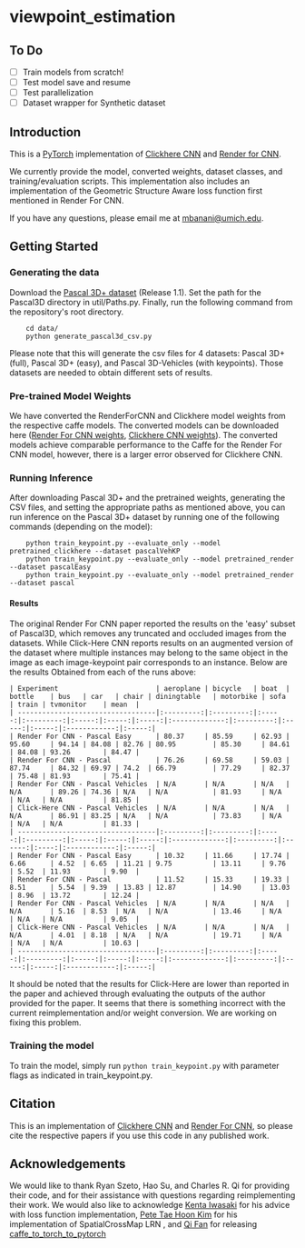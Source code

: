 # viewpoint_estimation


## To Do

<!-- - [x] Convert all links to relative paths!
- [x] Include corrected links to weights! (check!)
- [x] Get RenderForCNN and ClickHere Running (without regards to accuracy)
- [x] Fix Loss Function to match what was in the r4cnn paper (ignore what their code actually did for now -- avoid normalization)
- [x] Test training code with updated loss function -->
<!-- - [ ] Get RenderForCNN weights in .npy (and remove lua version from all code) -- cleanup -->
<!-- - [x] Test suspected modification to map generation (flipping X axis) -> did not work! -->
<!-- - [ ] Update README to reflect current content -->
<!-- - [ ] Normalize Class Naming methodology (Capital vs normal .. ) -->
<!-- - [ ] Try to resolve dependence on util .. be more systematic about my imports! -->
- [ ] Train models from scratch!
- [ ] Test model save and resume
- [ ] Test parallelization
- [ ] Dataset wrapper for Synthetic dataset

## Introduction

This is a [PyTorch](http://pytorch.org) implementation of [Clickhere CNN](https://github.com/rszeto/click-here-cnn)
and [Render for CNN](https://github.com/shapenet/RenderForCNN).

We currently provide the model, converted weights, dataset classes, and training/evaluation scripts.
This implementation also includes an implementation of the Geometric Structure Aware loss function first mentioned in Render For CNN.


If you have any questions, please email me at mbanani@umich.edu.


## Getting Started

### Generating the data
Download the [Pascal 3D+ dataset](http://cvgl.stanford.edu/projects/pascal3d.html) (Release 1.1).
Set the path for the Pascal3D directory in util/Paths.py. Finally, run the following command from the repository's root directory.

        cd data/
        python generate_pascal3d_csv.py

Please note that this will generate the csv files for 4 datasets: Pascal 3D+ (full), Pascal 3D+ (easy), and Pascal 3D-Vehicles (with keypoints). Those datasets are needed to obtain different sets of results.

### Pre-trained Model Weights

We have converted the RenderForCNN and Clickhere model weights from the respective caffe models.
The converted models can be downloaded here
([Render For CNN weights](http://www-personal.umich.edu/~mbanani/clickhere_weights/render4cnn.pth),
[Clickhere CNN weights](http://www-personal.umich.edu/~mbanani/clickhere_weights/ch_cnn.npy)).
The converted models achieve comparable performance to the Caffe for the Render For CNN model,
however, there is a larger error observed for Clickhere CNN.
<!-- We are currently training the models using PyTorch and will upload the new models soon. -->

### Running Inference

After downloading Pascal 3D+ and the pretrained weights, generating the CSV files, and setting the appropriate paths as mentioned above,
you can run inference on the Pascal 3D+ dataset by running one of the following commands (depending on the model):

        python train_keypoint.py --evaluate_only --model pretrained_clickhere --dataset pascalVehKP  
        python train_keypoint.py --evaluate_only --model pretrained_render    --dataset pascalEasy
        python train_keypoint.py --evaluate_only --model pretrained_render    --dataset pascal


#### Results

The original Render For CNN paper reported the results on the 'easy' subset of Pascal3D, which removes any truncated and occluded images from the datasets. While Click-Here CNN reports results on an augmented version of the dataset where multiple instances may belong to the same object in the image as each image-keypoint pair corresponds to an instance. Below are the results Obtained from each of the runs above:

    | Experiment                        | aeroplane | bicycle   | boat  | bottle    | bus   | car   | chair | diningtable   | motorbike | sofa  | train | tvmonitor    | mean  |
    | ----------------------------------|:---------:|:---------:|:-----:|:---------:|:-----:|:-----:|:-----:|:-------------:|:---------:|:-----:|:-----:|:------------:|:-----:|
    | Render For CNN - Pascal Easy      | 80.37     | 85.59     | 62.93 | 95.60     | 94.14 | 84.08 | 82.76 | 80.95         | 85.30     | 84.61 | 84.08 | 93.26        | 84.47 |
    | Render For CNN - Pascal           | 76.26     | 69.58     | 59.03 | 87.74     | 84.32 | 69.97 | 74.2  | 66.79         | 77.29     | 82.37 | 75.48 | 81.93        | 75.41 |
    | Render For CNN - Pascal Vehicles  | N/A       | N/A       | N/A   | N/A       | 89.26 | 74.36 | N/A   | N/A           | 81.93     | N/A   | N/A   | N/A          | 81.85 |
    | Click-Here CNN - Pascal Vehicles  | N/A       | N/A       | N/A   | N/A       | 86.91 | 83.25 | N/A   | N/A           | 73.83     | N/A   | N/A   | N/A          | 81.33 |
    | ----------------------------------|:---------:|:---------:|:-----:|:---------:|:-----:|:-----:|:-----:|:-------------:|:---------:|:------:|:----:|:------------:|:-----:|
    | Render For CNN - Pascal Easy      | 10.32     | 11.66     | 17.74 | 6.66      | 4.52  | 6.65  | 11.21 | 9.75          | 13.11     | 9.76  | 5.52  | 11.93        | 9.90  |
    | Render For CNN - Pascal           | 11.52     | 15.33     | 19.33 | 8.51      | 5.54  | 9.39  | 13.83 | 12.87         | 14.90     | 13.03 | 8.96  | 13.72        | 12.24 |
    | Render For CNN - Pascal Vehicles  | N/A       | N/A       | N/A   | N/A       | 5.16  | 8.53  | N/A   | N/A           | 13.46     | N/A   | N/A   | N/A          | 9.05  |
    | Click-Here CNN - Pascal Vehicles  | N/A       | N/A       | N/A   | N/A       | 4.01  | 8.18  | N/A   | N/A           | 19.71     | N/A   | N/A   | N/A          | 10.63 |
    | ----------------------------------|:---------:|:---------:|:-----:|:---------:|:-----:|:-----:|:-----:|:-------------:|:---------:|:-----:|:-----:|:------------:|:-----:|

It should be noted that the results for Click-Here are lower than reported in the paper and achieved through evaluating the outputs of the author provided for the paper.
It seems that there is something incorrect with the current reimplementation and/or weight conversion. We are working on fixing this problem.


### Training the model

To train the model, simply run `python train_keypoint.py` with parameter flags as indicated in train_keypoint.py.

## Citation

This is an implementation of [Clickhere CNN](https://github.come/rszeto/click-here-cnn) and [Render For CNN](https://github.com/shapenet/RenderForCNN), so please cite the respective papers if you use this code in any published work.

## Acknowledgements

We would like to thank Ryan Szeto, Hao Su, and Charles R. Qi for providing their code, and for their assistance with questions regarding reimplementing their work. We would also like to acknowledge [Kenta Iwasaki](https://discuss.pytorch.org/u/dranithix/summary) for his advice with loss function implementation, [Pete Tae Hoon Kim](https://discuss.pytorch.org/u/thnkim/summary) for his implementation of SpatialCrossMap LRN , and [Qi Fan](https://github.com/fanq15) for releasing [caffe_to_torch_to_pytorch](https://github.com/fanq15/caffe_to_torch_to_pytorch)
